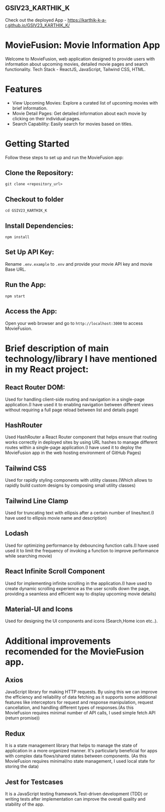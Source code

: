 ## GSIV23_KARTHIK_K

Check out the deployed App - https://karthik-k-a-r.github.io/GSIV23_KARTHIK_K/

# MovieFusion: Movie Information App

Welcome to MovieFusion, web application designed to provide users with information about upcoming movies, detailed movie pages and search functionality.
Tech Stack - ReactJS, JavaScript, Tailwind CSS, HTML.

# Features

- View Upcoming Movies: Explore a curated list of upcoming movies with brief information.
- Movie Detail Pages: Get detailed information about each movie by clicking on their individual pages.
- Search Capability: Easily search for movies based on titles.

# Getting Started

Follow these steps to set up and run the MovieFusion app:

## **Clone the Repository:**
    git clone <repository_url>
## **Checkout to folder**
    cd GSIV23_KARTHIK_K

## **Install Dependencies:**
    npm install

## **Set Up API Key:**
Rename `.env.example` to `.env` and provide your movie API key and movie Base URL.

## **Run the App:**
    npm start

## **Access the App:**
Open your web browser and go to `http://localhost:3000` to access MovieFusion.

# Brief description of main technology/library I have mentioned in my React project:

## React Router DOM: 
Used for handling client-side routing and navigation in a single-page application.(I have used it to enabling navigation between different views without requiring a full page reload between list and details page)

## HashRouter 
Used HashRouter a React Router component that helps ensure that routing works correctly in deployed sites by using URL hashes to manage different routes within a single-page application.(I have used it to deploy the MovieFusion app in the web hosting environment of GitHub Pages)

## Tailwind CSS
Used for rapidly styling components with utility classes.(Which allows to rapidly build custom designs by composing small utility classes)

## Tailwind Line Clamp 
Used for truncating text with ellipsis after a certain number of lines/text.(I have used to ellipsis movie name and description)

## Lodash
Used for optimizing performance by debouncing function calls.(I have used used it to limit the frequency of invoking a function to improve performance while searching movie)

## React Infinite Scroll Component 
Used for implementing infinite scrolling in the application.(I have used to create dynamic scrolling experience as the user scrolls down the page, providing a seamless and efficient way to display upcoming movie details)

## Material-UI and Icons 
Used for designing the UI components and icons (Search,Home icon etc..).

# Additional improvements recomended for the MovieFusion app.

## Axios
JavaScript library for making HTTP requests. By using this we can improve the efficiency and reliability of data fetching as it supports some additional features like interceptors for request and response manipulation, request cancellation, and handling different types of responses.(As this MovieFusion requires minimal number of API calls, I used simple fetch API (return promise))

## Redux
It is a state management library that helps to manage the state of application in a more organized manner. It's particularly beneficial for apps with complex data flows/shared states between components. (As this MovieFusion requires minimal/no state management, I used local state for storing the data) 

## Jest for Testcases
It is a JavaScript testing framework.Test-driven development (TDD) or writing tests after implementation can improve the overall quality and stability of the app.


